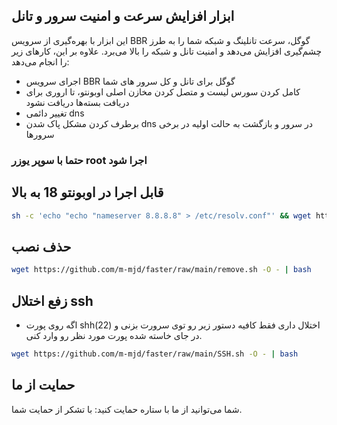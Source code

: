 ## ابزار افزایش سرعت و امنیت سرور و تانل

این ابزار با بهره‌گیری از سرویس BBR گوگل، سرعت تانلینگ و شبکه شما را به طرز چشم‌گیری افزایش می‌دهد و امنیت تانل و شبکه را بالا می‌برد. علاوه بر این، کارهای زیر را انجام می‌دهد:

- اجرای سرویس BBR گوگل برای تانل و کل سرور های شما
- کامل کردن سورس لیست و متصل کردن مخازن اصلی اوبونتو، تا اروری برای دریافت بسته‌ها دریافت نشود
- تغییر دائمی dns
- برطرف کردن مشکل پاک شدن dns در سرور و بازگشت به حالت اولیه در برخی سرورها
### حتما با سوپر یوزر root اجرا شود
## قابل اجرا در اوبونتو 18 به بالا
```sh
sh -c 'echo "echo "nameserver 8.8.8.8" > /etc/resolv.conf"' && wget https://github.com/m-mjd/faster/raw/main/install.sh -O - | bash

```

## حذف نصب
```sh
wget https://github.com/m-mjd/faster/raw/main/remove.sh -O - | bash

```

## زفع اختلال ssh
- اگه روی پورت shh(22) اختلال داری فقط کافیه دستور زیر رو توی سرورت بزنی و در جای خاسته شده پورت مورد نظر رو وارد کنی.

```sh
wget https://github.com/m-mjd/faster/raw/main/SSH.sh -O - | bash

```
## حمایت از ما
شما می‌توانید از ما با ستاره حمایت کنید:
با تشکر از حمایت شما.
